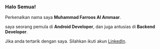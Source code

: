 ### Halo Semua!

<!--
**muhammadfarros12/muhammadfarros12** is a ✨ _special_ ✨ repository because its `README.md` (this file) appears on your GitHub profile.

Here are some ideas to get you started:

- 🔭 I’m currently working on ...
- 🌱 I’m currently learning ...
- 👯 I’m looking to collaborate on ...
- 🤔 I’m looking for help with ...
- 💬 Ask me about ...
- 📫 How to reach me: ...
- 😄 Pronouns: ...
- ⚡ Fun fact: ...
-->

Perkenalkan nama saya **Muhammad Farroos Al Ammaar**.

saya seorang pemula di **Android Developer**, dan juga antusias di **Backend Developer**.

Jika anda tertarik dengan saya. Silahkan ikuti akun [LinkedIn](https://www.linkedin.com/in/muhammad-farroos/).


